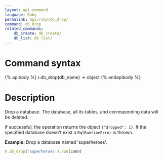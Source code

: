 ```yaml
---
layout: api-command 
language: Ruby
permalink: api/ruby/db_drop/
command: db_drop
related_commands:
    db_create: db_create/
    db_list: db_list/
---
```



# Command syntax #

{% apibody %}
r.db_drop(db_name) &rarr; object
{% endapibody %}

# Description #

Drop a database. The database, all its tables, and corresponding data will be deleted.

If successful, the operation returns the object `{"dropped": 1}`. If the specified database
doesn't exist a `RqlRuntimeError` is thrown.

__Example:__ Drop a database named 'superheroes'.

```rb
r.db_drop('superheroes').run(conn)
```


